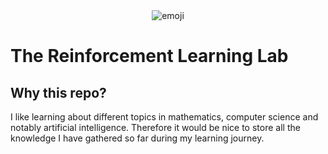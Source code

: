 <div align="center">
<img src="https://hotemoji.com/images/dl/5/microscope-emoji-by-twitter.png" alt="emoji"></img>
</div>


# The Reinforcement Learning Lab

## Why this repo?

I like learning about different topics in mathematics, computer science and notably artificial intelligence. Therefore it would be nice to store all the knowledge I have gathered so far during my learning journey.